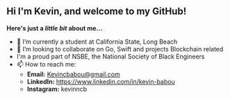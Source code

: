 ## Hi I'm Kevin, and welcome to my GitHub!
**Here's just a _little bit_ about me...**
- 🌱 I’m currently a student at California State, Long Beach
- 💞️ I’m looking to collaborate on Go, Swift and projects Blockchain related
- I'm a proud part of NSBE, the National Society of Black Engineers
- 📫 How to reach me:
  - **Email:** Kevincbabou@gmail.com
  - **LinkedIn:** https://www.linkedin.com/in/kevin-babou
  - **Instagram:** kevinncb

<!---
kevinclb/kevinclb is a ✨ special ✨ repository because its `README.md` (this file) appears on your GitHub profile.
You can click the Preview link to take a look at your changes.
--->
